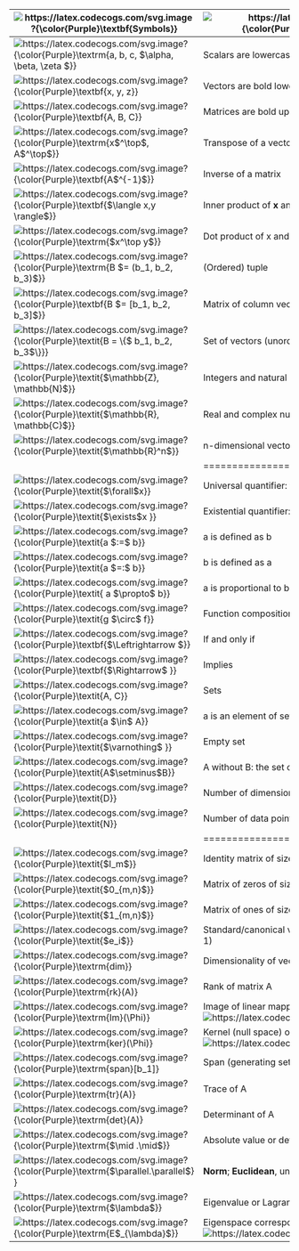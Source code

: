 | <img src="https://latex.codecogs.com/svg.image?{\color{Purple}\textbf{Symbols}}" title="https://latex.codecogs.com/svg.image?{\color{Purple}\textbf{Symbols}}"  align="center" />  |<img src="https://latex.codecogs.com/svg.image?{\color{Purple}\textbf{Typical&space;Meaning}}" title="https://latex.codecogs.com/svg.image?{\color{Purple}\textbf{Typical Meaning}}" align="center" />                                                                |
|---|----------------------------------------------------------------|
| <img src="https://latex.codecogs.com/svg.image?{\color{Purple}\textrm{a,&space;b,&space;c,&space;$\alpha,&space;\beta,&space;\zeta&space;$}}" title="https://latex.codecogs.com/svg.image?{\color{Purple}\textrm{a, b, c, $\alpha, \beta, \zeta $}}" />  | Scalars are lowercase                                          |
| <img src="https://latex.codecogs.com/svg.image?{\color{Purple}\textbf{x,&space;y,&space;z}}" title="https://latex.codecogs.com/svg.image?{\color{Purple}\textbf{x, y, z}}" />  | Vectors are bold lowercase                                     |
|<img src="https://latex.codecogs.com/svg.image?{\color{Purple}\textbf{A,&space;B,&space;C}}" title="https://latex.codecogs.com/svg.image?{\color{Purple}\textbf{A, B, C}}" />   | Matrices are bold uppercase                                    |
| <img src="https://latex.codecogs.com/svg.image?{\color{Purple}\textrm{x$^\top$,&space;A$^\top$}}" title="https://latex.codecogs.com/svg.image?{\color{Purple}\textrm{x$^\top$, A$^\top$}}" />  | Transpose of a vector or matrix                                |
| <img src="https://latex.codecogs.com/svg.image?{\color{Purple}\textbf{A$^{-1}$}}" title="https://latex.codecogs.com/svg.image?{\color{Purple}\textbf{A$^{-1}$}}" />  | Inverse of a matrix                                            |
| <img src="https://latex.codecogs.com/svg.image?{\color{Purple}\textbf{$\langle&space;x,y&space;\rangle$}}" title="https://latex.codecogs.com/svg.image?{\color{Purple}\textbf{$\langle x,y \rangle$}}" />  | Inner product of **x** and **y**                                       |
|<img src="https://latex.codecogs.com/svg.image?{\color{Purple}\textrm{$x^\top&space;y$}}" title="https://latex.codecogs.com/svg.image?{\color{Purple}\textrm{$x^\top y$}}" />   | Dot product of x and y                                         |
| <img src="https://latex.codecogs.com/svg.image?{\color{Purple}\textrm{B&space;$=&space;(b_1,&space;b_2,&space;b_3)$}}" title="https://latex.codecogs.com/svg.image?{\color{Purple}\textrm{B $= (b_1, b_2, b_3)$}}" />  | (Ordered) tuple                                                |
|<img src="https://latex.codecogs.com/svg.image?{\color{Purple}\textbf{B&space;$=&space;[b_1,&space;b_2,&space;b_3]$}}" title="https://latex.codecogs.com/svg.image?{\color{Purple}\textbf{B $= [b_1, b_2, b_3]$}}" />   | Matrix of column vectors stacked horizontally                  |
| <img src="https://latex.codecogs.com/svg.image?{\color{Purple}\textit{B&space;=&space;\{$&space;b_1,&space;b_2,&space;b_3$\}}}" title="https://latex.codecogs.com/svg.image?{\color{Purple}\textit{B = \{$ b_1, b_2, b_3$\}}}" /> | Set of vectors (unordered)                                     |
| <img src="https://latex.codecogs.com/svg.image?{\color{Purple}\textit{$\mathbb{Z},&space;\mathbb{N}$}}" title="https://latex.codecogs.com/svg.image?{\color{Purple}\textit{$\mathbb{Z}, \mathbb{N}$}}" />  | Integers and natural numbers, respectively                     |
|<img src="https://latex.codecogs.com/svg.image?{\color{Purple}\textit{$\mathbb{R},&space;\mathbb{C}$}}" title="https://latex.codecogs.com/svg.image?{\color{Purple}\textit{$\mathbb{R}, \mathbb{C}$}}" />   | Real and complex numbers, respectively                         |
| <img src="https://latex.codecogs.com/svg.image?{\color{Purple}\textit{$\mathbb{R}^n$}}" title="https://latex.codecogs.com/svg.image?{\color{Purple}\textit{$\mathbb{R}^n$}}" />  | n-dimensional vector space of real numbers                     |
|   | ==========================================                     |
|<img src="https://latex.codecogs.com/svg.image?{\color{Purple}\textit{$\forall$x}}" title="https://latex.codecogs.com/svg.image?{\color{Purple}\textit{$\forall$x}}" />   | Universal quantifier: for all x                                |
|<img src="https://latex.codecogs.com/svg.image?{\color{Purple}\textit{$\exists$x&space;}}" title="https://latex.codecogs.com/svg.image?{\color{Purple}\textit{$\exists$x }}" />   | Existential quantifier: there exists x                         |
|<img src="https://latex.codecogs.com/svg.image?{\color{Purple}\textit{a&space;$:=$&space;b}}" title="https://latex.codecogs.com/svg.image?{\color{Purple}\textit{a $:=$ b}}" />   | a is defined as b                                              |
| <img src="https://latex.codecogs.com/svg.image?{\color{Purple}\textit{a&space;$=:$&space;b}}&space;" title="https://latex.codecogs.com/svg.image?{\color{Purple}\textit{a $=:$ b}} " />  | b is defined as a                                              |
|<img src="https://latex.codecogs.com/svg.image?{\color{Purple}\textit{&space;a&space;$\propto$&space;b}}" title="https://latex.codecogs.com/svg.image?{\color{Purple}\textit{ a $\propto$ b}}" />   | a is proportional to b, i.e., a = constant .b                  |
|<img src="https://latex.codecogs.com/svg.image?{\color{Purple}\textit{g&space;$\circ$&space;f}}" title="https://latex.codecogs.com/svg.image?{\color{Purple}\textit{g $\circ$ f}}" />   | Function composition: “g after f”                              |
| <img src="https://latex.codecogs.com/svg.image?{\color{Purple}\textbf{$\Leftrightarrow&space;$}}" title="https://latex.codecogs.com/svg.image?{\color{Purple}\textbf{$\Leftrightarrow $}}" />  | If and only if                                                 |
| <img src="https://latex.codecogs.com/svg.image?{\color{Purple}\textbf{$\Rightarrow$&space;}}" title="https://latex.codecogs.com/svg.image?{\color{Purple}\textbf{$\Rightarrow$ }}" />  | Implies                                                        |
|<img src="https://latex.codecogs.com/svg.image?{\color{Purple}\textit{A,&space;C}}" title="https://latex.codecogs.com/svg.image?{\color{Purple}\textit{A, C}}" />   | Sets                                                           |
| <img src="https://latex.codecogs.com/svg.image?{\color{Purple}\textit{a&space;$\in$&space;A}}" title="https://latex.codecogs.com/svg.image?{\color{Purple}\textit{a $\in$ A}}" />  | a is an element of set A                                       |
| <img src="https://latex.codecogs.com/svg.image?{\color{Purple}\textit{$\varnothing$&space;}}" title="https://latex.codecogs.com/svg.image?{\color{Purple}\textit{$\varnothing$ }}" />  | Empty set                                                      |
|<img src="https://latex.codecogs.com/svg.image?{\color{Purple}\textit{A$\setminus$B}}" title="https://latex.codecogs.com/svg.image?{\color{Purple}\textit{A$\setminus$B}}" />   | A without B: the set of elements in A but not in B             |
| <img src="https://latex.codecogs.com/svg.image?{\color{Purple}\textit{D}}" title="https://latex.codecogs.com/svg.image?{\color{Purple}\textit{D}}" />  | Number of dimensions; indexed by d = 1,...,D                   |
|<img src="https://latex.codecogs.com/svg.image?{\color{Purple}\textit{N}}" title="https://latex.codecogs.com/svg.image?{\color{Purple}\textit{N}}" />   | Number of data points; indexed by n = 1,...,N                  |
|   | ============================================                   |
| <img src="https://latex.codecogs.com/svg.image?{\color{Purple}\textit{$I_m$}}" title="https://latex.codecogs.com/svg.image?{\color{Purple}\textit{$I_m$}}" />  | Identity matrix of size **m x m**                                   |
|<img src="https://latex.codecogs.com/svg.image?{\color{Purple}\textit{$0_{m,n}$}}" title="https://latex.codecogs.com/svg.image?{\color{Purple}\textit{$0_{m,n}$}}" />   | Matrix of zeros of size **m x n**                                   |
|<img src="https://latex.codecogs.com/svg.image?{\color{Purple}\textit{$1_{m,n}$}}" title="https://latex.codecogs.com/svg.image?{\color{Purple}\textit{$1_{m,n}$}}" />   | Matrix of ones of size **m x n**                                    |
|<img src="https://latex.codecogs.com/svg.image?{\color{Purple}\textit{$e_i$}}" title="https://latex.codecogs.com/svg.image?{\color{Purple}\textit{$e_i$}}" />   | Standard/canonical vector (where i is the component that is 1) |
|<img src="https://latex.codecogs.com/svg.image?{\color{Purple}\textrm{dim}}" title="https://latex.codecogs.com/svg.image?{\color{Purple}\textrm{dim}}" />   | Dimensionality of vector space                                 |
| <img src="https://latex.codecogs.com/svg.image?{\color{Purple}\textrm{rk}(A)}" title="https://latex.codecogs.com/svg.image?{\color{Purple}\textrm{rk}(A)}" />  | Rank of matrix A                                               |
| <img src="https://latex.codecogs.com/svg.image?{\color{Purple}\textrm{Im}(\Phi)}" title="https://latex.codecogs.com/svg.image?{\color{Purple}\textrm{Im}(\Phi)}" />  | Image of linear mapping <img src="https://latex.codecogs.com/svg.image?\Phi" title="https://latex.codecogs.com/svg.image?\Phi" />                                      |
| <img src="https://latex.codecogs.com/svg.image?{\color{Purple}\textrm{ker}(\Phi)}" title="https://latex.codecogs.com/svg.image?{\color{Purple}\textrm{ker}(\Phi)}" />  | Kernel (null space) of a linear mapping <img src="https://latex.codecogs.com/svg.image?\Phi" title="https://latex.codecogs.com/svg.image?\Phi" />                     |
| <img src="https://latex.codecogs.com/svg.image?{\color{Purple}\textrm{span}[b_1]}" title="https://latex.codecogs.com/svg.image?{\color{Purple}\textrm{span}[b_1]}" />  | Span (generating set) of b<sub>1</sub>                                    |
| <img src="https://latex.codecogs.com/svg.image?{\color{Purple}\textrm{tr}(A)}" title="https://latex.codecogs.com/svg.image?{\color{Purple}\textrm{tr}(A)}" />  | Trace of A                                                     |
|<img src="https://latex.codecogs.com/svg.image?{\color{Purple}\textrm{det}(A)}" title="https://latex.codecogs.com/svg.image?{\color{Purple}\textrm{det}(A)}" />   | Determinant of A                                               |
|<img src="https://latex.codecogs.com/svg.image?{\color{Purple}\textrm{$\mid&space;.\mid$}}" title="https://latex.codecogs.com/svg.image?{\color{Purple}\textrm{$\mid .\mid$}}" />   | Absolute value or determinant (depending on context)           |
|<img src="https://latex.codecogs.com/svg.image?{\color{Purple}\textrm{$\parallel.\parallel$}&space;}" title="https://latex.codecogs.com/svg.image?{\color{Purple}\textrm{$\parallel.\parallel$} }" />   | **Norm**; **Euclidean**, unless specified                              |
| <img src="https://latex.codecogs.com/svg.image?{\color{Purple}\textrm{$\lambda$}}" title="https://latex.codecogs.com/svg.image?{\color{Purple}\textrm{$\lambda$}}" />  | Eigenvalue or Lagrange multiplier                              |
| <img src="https://latex.codecogs.com/svg.image?{\color{Purple}\textrm{E$_{\lambda}$}}" title="https://latex.codecogs.com/svg.image?{\color{Purple}\textrm{E$_{\lambda}$}}" />  | Eigenspace corresponding to eigenvalue <img src="https://latex.codecogs.com/svg.image?\lambda" title="https://latex.codecogs.com/svg.image?\lambda" />.                       |
